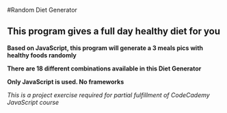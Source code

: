 #Random Diet Generator

## This program gives a full day healthy diet for you

**Based on JavaScript, this program will generate a 3 meals pics with healthy foods randomly**

**There are 18 different combinations available in this Diet Generator**

**Only JavaScript is used. No frameworks**

*This is a project exercise required for partial fulfillment of CodeCademy JavaScript course*



